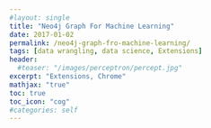 ```yaml
---
#layout: single
title: "Neo4j Graph For Machine Learning"
date: 2017-01-02
permalink: /neo4j-graph-fro-machine-learning/
tags: [data wrangling, data science, Extensions]
header:
  #teaser: "/images/perceptron/percept.jpg"
excerpt: "Extensions, Chrome"
mathjax: "true"
toc: true
toc_icon: "cog"
#categories: self
---
```


